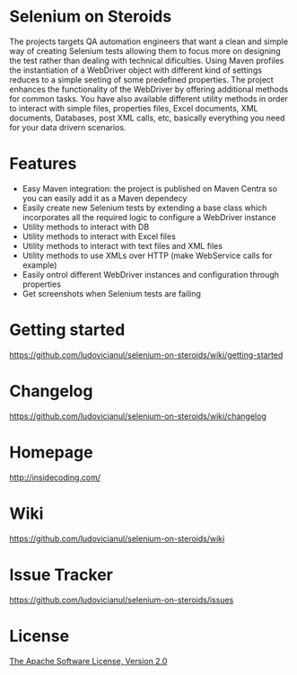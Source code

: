 Selenium on Steroids
====================
The projects targets QA automation engineers that want a clean and simple way of creating Selenium tests 
allowing them to focus more on designing the test rather than dealing with technical dificulties. 
Using Maven profiles the instantiation of a WebDriver object with different kind of settings reduces to a simple
seeting of some predefined properties.
The project enhances the functionality of the WebDriver by offering additional methods for common tasks.
You have also available different utility methods in order to interact with simple files, properties files,
Excel documents, XML documents, Databases, post XML calls, etc, basically everything you need for your data drivern scenarios.

Features
========
* Easy Maven integration: the project is published on Maven Centra so you can easily add it as a Maven dependecy
* Easily create new Selenium tests by extending a base class which incorporates all the required logic to configure a WebDriver instance
* Utility methods to interact with DB
* Utility methods to interact with Excel files
* Utility methods to interact with text files and XML files
* Utility methods to use XMLs over HTTP (make WebService calls for example) 
* Easily ontrol different WebDriver instances and configuration through properties
* Get screenshots when Selenium tests are failing

Getting started
===============
<https://github.com/ludovicianul/selenium-on-steroids/wiki/getting-started>

Changelog
=========
<https://github.com/ludovicianul/selenium-on-steroids/wiki/changelog>

Homepage
========
<http://insidecoding.com/>

Wiki
====
<https://github.com/ludovicianul/selenium-on-steroids/wiki>

Issue Tracker
=============
<https://github.com/ludovicianul/selenium-on-steroids/issues>

License
=======
[The Apache Software License, Version 2.0](http://www.apache.org/licenses/LICENSE-2.0.txt)
